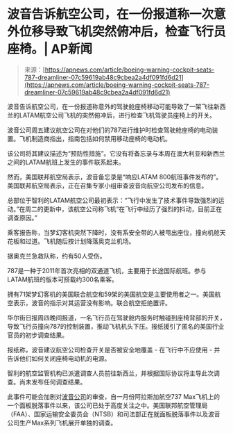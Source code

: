 <!--yml

category: 未分类

date: 2024-05-27 15:01:31

-->

# 波音告诉航空公司，在一份报道称一次意外位移导致飞机突然俯冲后，检查飞行员座椅。| AP新闻

> 来源：[https://apnews.com/article/boeing-warning-cockpit-seats-787-dreamliner-07c59619ab48c9cbea2a4df091fd6d21](https://apnews.com/article/boeing-warning-cockpit-seats-787-dreamliner-07c59619ab48c9cbea2a4df091fd6d21)

波音告诉航空公司，在一份报道称意外的驾驶舱座椅移动可能导致了一架飞往新西兰的LATAM航空公司飞机的突然俯冲后，进行检查飞机驾驶员座椅上的开关。

波音公司周五建议航空公司在对他们的787进行维护时检查驾驶舱座椅的电动装置。飞机制造商指出，指南包括如何禁用移动座椅的电动机。

该公司将其建议描述为“预防性措施”。它没有将备忘录与本周在澳大利亚和新西兰之间的LATAM航班上发生的事件联系起来。

然而，美国联邦航空局表示，波音备忘录是“响应LATAM 800航班事件发布的”。美国联邦航空局表示，正在召集专家小组审查波音向航空公司发布的信息。

总部位于智利的LATAM航空公司最初表示：“飞行中发生了技术事件导致强烈的运动。”在周二的更新中，该航空公司称飞机“在飞行中经历了强烈的抖动，目前正在调查原因。”

乘客报告称，当梦幻客机突然下降时，没有系安全带的人被甩出座位，撞向机舱天花板和过道。飞机随后按计划降落奥克兰机场。

据奥克兰急救队称，约有50人受伤。

787是一种于2011年首次亮相的双通道飞机，主要用于长途国际航班。参与LATAM航班的版本可搭载约300名乘客。

拥有71架梦幻客机的美国联合航空和59架的美国航空是主要使用者之一。美国航空表示，波音的指示对其运营没有影响。联合航空拒绝置评。

华尔街日报周四晚间报道，一名飞行员在驾驶舱内服务时触碰到座椅背部的开关，导致飞行员撞向787的控制装置，推动飞机机头下压。报纸援引了匿名的美国行业官员的初步调查结果。

报纸称，波音建议航空公司检查开关是否被安全地覆盖 - 在飞行中不应使用 - 并告诉他们如何关闭座椅电动机的电源。

智利的航空监管机构已派遣调查人员前往新西兰，并根据国际协议将主导此次调查。尚未发布任何调查结果。

此事件可能会加剧对[波音公司](https://apnews.com/article/boeing-safety-quality-faa-audit-fc3a23505363800e1c6d4debd98c4d74)的审查，自一月份阿拉斯加航空737 Max飞机上的一个面板脱落事件以来，该公司已处于高度关注之中。美国联邦航空管理局（FAA）、国家运输安全委员会（NTSB）和司法部正在就面板脱落事件以及波音公司生产Max系列飞机展开单独的调查。
